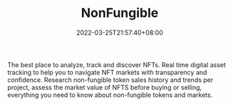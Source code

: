 ﻿---
weight: 
title: "NonFungible"
description: "The best place to analyze, track and discover NFTs. Real time digital asset tracking to help you to navigate NFT markets with transparency and confidence. Research non-fungible token sales history and trends per project, assess the market value of NFTS before buying or selling, everything you need to know about non-fungible tokens and markets."
date: 2022-03-25T21:57:40+08:00
lastmod: 2022-03-25T16:45:40+08:00
draft: false
authors: ["Metabd"]
featuredImage: "21.webp"
link: "https://nonfungible.com/"
tags: ["NonFungible","数据收集"]
categories: ["navigation"]
navigation: ["数据收集"]
lightgallery: true
toc: true
pinned: false
recommend: false
recommend1: false
---
The best place to analyze, track and discover NFTs. Real time digital asset tracking to help you to navigate NFT markets with transparency and confidence. Research non-fungible token sales history and trends per project, assess the market value of NFTS before buying or selling, everything you need to know about non-fungible tokens and markets.
